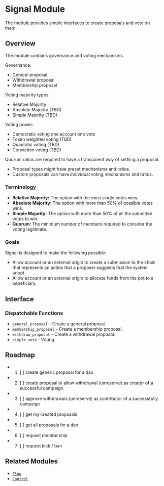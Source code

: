 # Signal Module

The module provides simple interfaces to create proposals and vote on them.

## Overview

The module contains governance and voting mechanisms.

Governance:

* General proposal
* Withdrawal proposal
* Membership proposal

Voting majority types:

* Relative Majority
* Absolute Majority (TBD)
* Simple Majority (TBD)

Voting power:

* Democratic voting one account one vote
* Token weighted voting (TBD)
* Quadratic voting (TBD)
* Conviction voting (TBD)

Quorum ratios are required to have a transparent way of settling a proposal.

* Proposal types might have preset mechanisms and ratios.
* Custom proposals can have individual voting mechanisms and ratios.

### Terminology

* **Relative Majority:** The option with the most single votes wins.
* **Absolute Majority:** The option with more than 50% of possible votes wins.
* **Simple Majority:** The option with more than 50% of all the submitted votes to win.
* **Quorum:** The minimum number of members required to consider the voting legitimate.

### Goals

Signal is designed to make the following possible:

* Allow account or an external origin to create a submission to the chain that represents an action that a proposer suggests that the system adopt.
* Allow account or an external origin to allocate funds from the pot to a beneficiary.

## Interface

### Dispatchable Functions

* `general_proposal` - Create a general proposal.
* `membership_proposal` - Create a membership proposal.
* `withdraw_proposal` - Create a withdrawal proposal.
* `simple_vote` - Voting.

## Roadmap

- 1. [ ] create generic proposal for a dao
- 2. [ ] create proposal to allow withdrawal (unreserve) as creator of a successful campaign
- 3. [ ] approve withdrawals (unreserve) as contributor of a successfully campaign
- 4. [ ] get my created proposals
- 5. [ ] get all proposals for a dao
- 6. [ ] request membership
- 7. [ ] request kick / ban


## Related Modules

* [`Flow`](../flow)
* [`Control`](../control)
